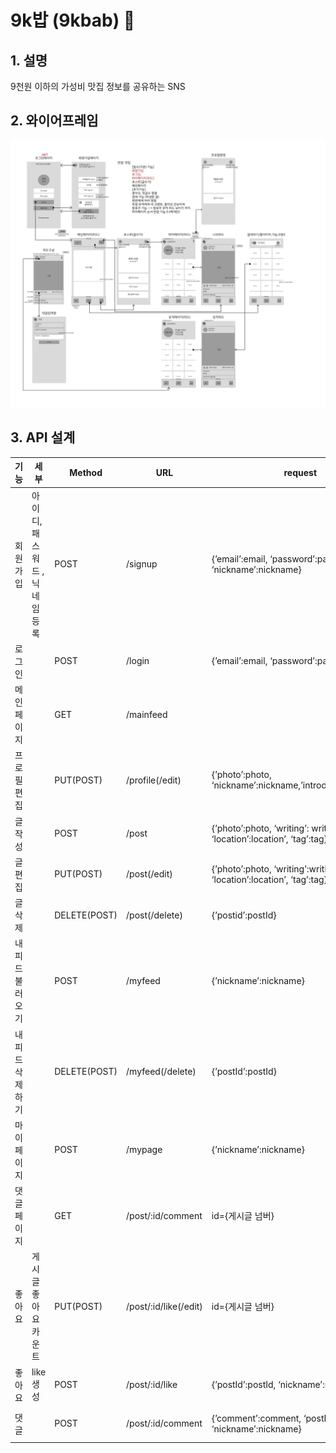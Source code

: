 # 9k밥 (9kbab) 🍲

## 1. 설명
9천원 이하의 가성비 맛집 정보를 공유하는 SNS

## 2. 와이어프레임

<img src="./attached/9kbab-wireframe.jpg" alt="wireframe">

## 3. API 설계

| 기능 | 세부 | Method | URL | request | response |
| --- | --- | --- | --- | --- | --- |
| 회원가입 | 아이디, 패스워드 ,닉네임 등록 | POST | /signup | {’email’:email, ‘password’:password, ‘nickname’:nickname} | DB 저장 YES or NO |
| 로그인 |  | POST | /login | {’email’:email, ‘password’:password | DB  select YES or NO |
| 메인페이지 |  | GET | /mainfeed |  | 전체 피드 리스트 |
| 프로필 편집 |  | PUT(POST) | /profile(/edit) | {’photo’:photo, ‘nickname’:nickname,’introduce’:introduce} | DB 수정 YES or NO |
| 글 작성 |  | POST | /post | {’photo’:photo, ‘writing’: writing, ‘location’:location’, ‘tag’:tag} | DB 저장 YES or NO  |
| 글 편집 |  | PUT(POST) | /post(/edit) | {’photo’:photo, ‘writing’:writing, ‘location’:location’, ‘tag’:tag} | DB 수정 YES or NO  |
| 글 삭제 |  | DELETE(POST) | /post(/delete) | {’postid’:postId} | DB 삭제 YES or NO  |
| 내 피드 불러오기 |  | POST | /myfeed | {’nickname’:nickname} | 전체 나의 피드 리스트 |
| 내 피드 삭제하기 |  | DELETE(POST) | /myfeed(/delete) | {’postId’:postId} | DB 삭제 YES or NO  |
| 마이페이지 |  | POST | /mypage | {’nickname’:nickname} | 프로필 정보, 나의 피드 리스트 |
| 댓글 페이지 |  | GET | /post/:id/comment | id={게시글 넘버} | 해당 게시글 댓글 리스트 |
| 좋아요 | 게시글 좋아요 카운트 | PUT(POST) | /post/:id/like(/edit) | id={게시글 넘버} |  |
| 좋아요 | like 생성 | POST | /post/:id/like | {’postId’:postId, ‘nickname’:nickname} | DB 저장 YES or NO  |
| 댓글 |  | POST | /post/:id/comment | {’comment’:comment, ‘postId’: postId, ‘nickname’:nickname} | DB 저장 YES or NO |
